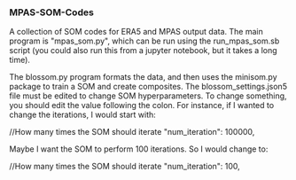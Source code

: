 ### MPAS-SOM-Codes

A collection of SOM codes for ERA5 and MPAS output data. The main program is "mpas_som.py", which can be run using the run_mpas_som.sb script (you could also run this from a jupyter notebook, but it takes a long time).

The blossom.py program formats the data, and then uses the minisom.py package to train a SOM and create composites. 
The blossom_settings.json5 file must be edited to change SOM hyperparameters. To change something, you should edit the value following the colon. For instance, if I wanted to change the iterations, I would start with:

//How many times the SOM should iterate
"num_iteration": 100000,

Maybe I want the SOM to perform 100 iterations. So I would change to:

//How many times the SOM should iterate
"num_iteration": 100,
